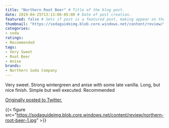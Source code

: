 ```yaml
---
title: "Northern Root Beer" # Title of the blog post.
date: 2019-04-25T13:13:00-05:00 # Date of post creation.
featured: false # Sets if post is a featured post, making appear on the home page side bar.
thumbnail: "https://sodaguideimg.blob.core.windows.net/content/review/thumbs/northern-root-beer-1.jpg" # Sets thumbnail image appearing inside card on homepage.
categories:
- soda
ratings:
- Recommended
tags:
- Very Sweet
- Root Beer
- Anise
brands:
- Northern Soda Company
---
```


Very sweet. Strong wintergreen and anise with some late vanilla. Long, but nice finish. Simple but well executed. Recommended

[Originally posted to Twitter.](https://twitter.com/Cavorter/status/1121477449907351554)

{{< figure src="https://sodaguideimg.blob.core.windows.net/content/review/northern-root-beer-1.jpg" >}}